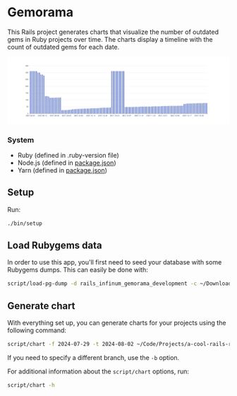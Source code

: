 # Gemorama

This Rails project generates charts that visualize the number of outdated gems in Ruby projects over time. The charts display a timeline with the count of outdated gems for each date.

![Example chart](public/example.png)

### System
  * Ruby (defined in .ruby-version file)
  * Node.js (defined in [package.json](https://classic.yarnpkg.com/en/docs/package-json/#toc-engines))
  * Yarn (defined in [package.json](https://classic.yarnpkg.com/en/docs/package-json/#toc-engines))

## Setup

Run:
```bash
./bin/setup
```

## Load Rubygems data

In order to use this app, you'll first need to seed your database with some Rubygems dumps. This can easily be done with:

```bash
script/load-pg-dump -d rails_infinum_gemorama_development -c ~/Downloads/public_postgresql.tar
```

## Generate chart

With everything set up, you can generate charts for your projects using the following command:

```bash
script/chart -f 2024-07-29 -t 2024-08-02 ~/Code/Projects/a-cool-rails-rails-project
```

If you need to specify a different branch, use the `-b` option.

For additional information about the `script/chart` options, run:

```bash
script/chart -h
```
